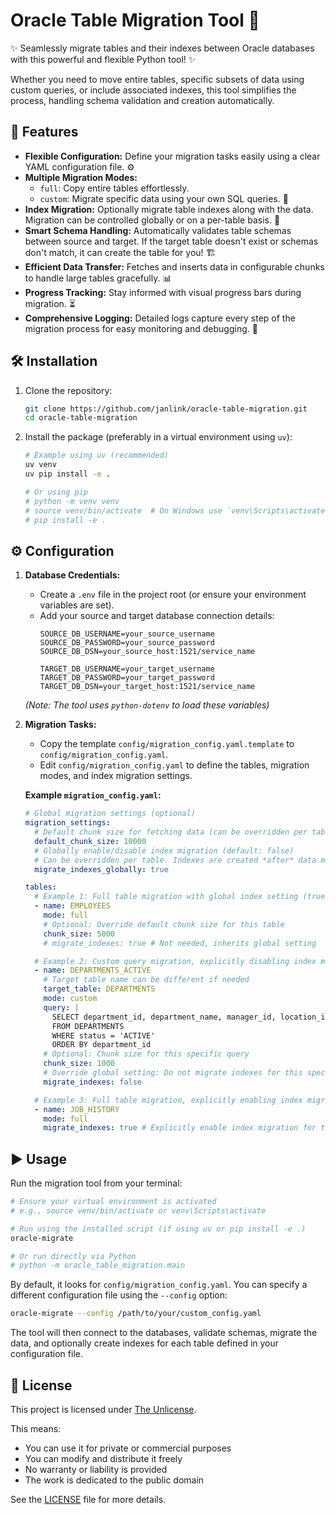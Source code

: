# Oracle Table Migration Tool 🚀

✨ Seamlessly migrate tables and their indexes between Oracle databases with this powerful and flexible Python tool! ✨

Whether you need to move entire tables, specific subsets of data using custom queries, or include associated indexes, this tool simplifies the process, handling schema validation and creation automatically.

## 🌟 Features

*   **Flexible Configuration:** Define your migration tasks easily using a clear YAML configuration file. ⚙️
*   **Multiple Migration Modes:**
    *   `full`: Copy entire tables effortlessly.
    *   `custom`: Migrate specific data using your own SQL queries. 🎯
*   **Index Migration:** Optionally migrate table indexes along with the data. Migration can be controlled globally or on a per-table basis. 🔑
*   **Smart Schema Handling:** Automatically validates table schemas between source and target. If the target table doesn't exist or schemas don't match, it can create the table for you! 🏗️
*   **Efficient Data Transfer:** Fetches and inserts data in configurable chunks to handle large tables gracefully. 📊
*   **Progress Tracking:** Stay informed with visual progress bars during migration. ⏳
*   **Comprehensive Logging:** Detailed logs capture every step of the migration process for easy monitoring and debugging. 📝

## 🛠️ Installation

1.  Clone the repository:
    ```bash
    git clone https://github.com/janlink/oracle-table-migration.git
    cd oracle-table-migration
    ```
2.  Install the package (preferably in a virtual environment using `uv`):
    ```bash
    # Example using uv (recommended)
    uv venv
    uv pip install -e .

    # Or using pip
    # python -m venv venv
    # source venv/bin/activate  # On Windows use `venv\Scripts\activate`
    # pip install -e .
    ```

## ⚙️ Configuration

1.  **Database Credentials:**
    *   Create a `.env` file in the project root (or ensure your environment variables are set).
    *   Add your source and target database connection details:
        ```dotenv
        SOURCE_DB_USERNAME=your_source_username
        SOURCE_DB_PASSWORD=your_source_password
        SOURCE_DB_DSN=your_source_host:1521/service_name

        TARGET_DB_USERNAME=your_target_username
        TARGET_DB_PASSWORD=your_target_password
        TARGET_DB_DSN=your_target_host:1521/service_name
        ```
    *(Note: The tool uses `python-dotenv` to load these variables)*

2.  **Migration Tasks:**
    *   Copy the template `config/migration_config.yaml.template` to `config/migration_config.yaml`.
    *   Edit `config/migration_config.yaml` to define the tables, migration modes, and index migration settings.

    **Example `migration_config.yaml`:**
    ```yaml
    # Global migration settings (optional)
    migration_settings:
      # Default chunk size for fetching data (can be overridden per table)
      default_chunk_size: 10000
      # Globally enable/disable index migration (default: false)
      # Can be overridden per table. Indexes are created *after* data migration.
      migrate_indexes_globally: true

    tables:
      # Example 1: Full table migration with global index setting (true in this case)
      - name: EMPLOYEES
        mode: full
        # Optional: Override default chunk size for this table
        chunk_size: 5000
        # migrate_indexes: true # Not needed, inherits global setting

      # Example 2: Custom query migration, explicitly disabling index migration for this table
      - name: DEPARTMENTS_ACTIVE
        # Target table name can be different if needed
        target_table: DEPARTMENTS
        mode: custom
        query: |
          SELECT department_id, department_name, manager_id, location_id
          FROM DEPARTMENTS
          WHERE status = 'ACTIVE'
          ORDER BY department_id
        # Optional: Chunk size for this specific query
        chunk_size: 1000
        # Override global setting: Do not migrate indexes for this specific table
        migrate_indexes: false

      # Example 3: Full table migration, explicitly enabling index migration (overrides global if it were false)
      - name: JOB_HISTORY
        mode: full
        migrate_indexes: true # Explicitly enable index migration for this table
    ```

## ▶️ Usage

Run the migration tool from your terminal:

```bash
# Ensure your virtual environment is activated
# e.g., source venv/bin/activate or venv\Scripts\activate

# Run using the installed script (if using uv or pip install -e .)
oracle-migrate

# Or run directly via Python
# python -m oracle_table_migration.main
```

By default, it looks for `config/migration_config.yaml`. You can specify a different configuration file using the `--config` option:

```bash
oracle-migrate --config /path/to/your/custom_config.yaml
```

The tool will then connect to the databases, validate schemas, migrate the data, and optionally create indexes for each table defined in your configuration file.

## 📜 License

This project is licensed under [The Unlicense](https://unlicense.org/).

This means:
- You can use it for private or commercial purposes
- You can modify and distribute it freely
- No warranty or liability is provided
- The work is dedicated to the public domain

See the [LICENSE](LICENSE) file for more details.